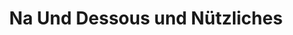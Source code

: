 ---
title: "Na Und Dessous und Nützliches"
url: /bielefeld/na-und-dessous-und-nuetzliches/
shop: Kleidung
---
